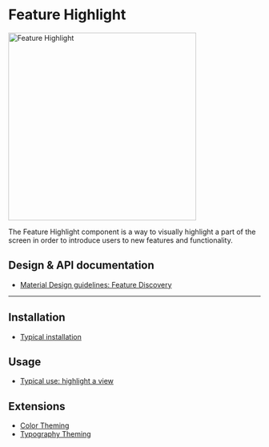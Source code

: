 # Feature Highlight

<div class="article__asset article__asset--screenshot">
  <img src="docs/assets/feature_highlight.png" alt="Feature Highlight" width="375">
</div>

The Feature Highlight component is a way to visually highlight a part of the screen in order to introduce users to new features and functionality.

## Design & API documentation

* [Material Design guidelines: Feature Discovery](https://material.io/guidelines/growth-communications/feature-discovery.html)

<!-- toc -->

- - -

## Installation

- [Typical installation](../../../docs/component-installation.md)

## Usage

- [Typical use: highlight a view](typical-use-highlight-a-view.md)

## Extensions

- [Color Theming](color-theming.md)
- [Typography Theming](typography-theming.md)
